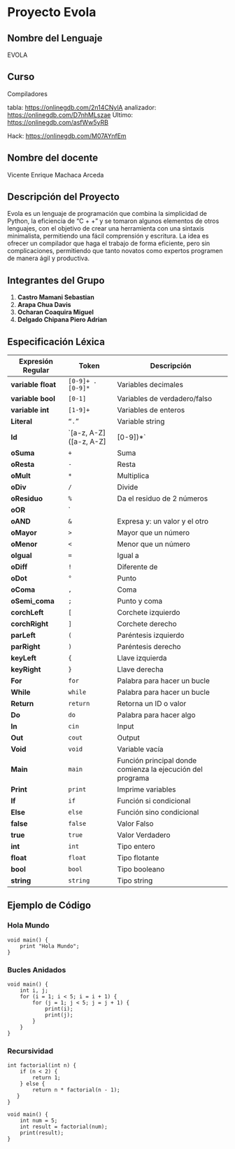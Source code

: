 # **Proyecto Evola**

##  **Nombre del Lenguaje**
EVOLA

## **Curso**
Compiladores

tabla: https://onlinegdb.com/2n14CNylA
analizador: https://onlinegdb.com/D7nhMLszae
Ultimo: https://onlinegdb.com/asfWw5yRB

Hack: https://onlinegdb.com/M07AYnfEm

## **Nombre del docente**
Vicente Enrique Machaca Arceda

## **Descripción del Proyecto**
Evola es un lenguaje de programación que combina la simplicidad de Python, la eficiencia de “C + +” y se tomaron algunos elementos de otros lenguajes, con el objetivo de crear una herramienta con una sintaxis minimalista, permitiendo una fácil comprensión y escritura. La idea es ofrecer un compilador que haga el trabajo de forma eficiente, pero sin complicaciones, permitiendo que tanto novatos como expertos programen de manera ágil y productiva. 

## **Integrantes del Grupo**

1. **Castro Mamani Sebastian** 
2. **Arapa Chua Davis** 
3. **Ocharan Coaquira Miguel**
4. **Delgado Chipana Piero Adrian**


## **Especificación Léxica**

| **Expresión Regular**         | **Token**                         | **Descripción**                                |
|---------------|--------------------------------------------|--------------------------------------------|
| **variable float** | `[0-9]+ . [0-9]*`                          | Variables decimales                        |
| **variable bool** | `[0-1]`                                    | Variables de verdadero/falso               |
| **variable int**  | `[1-9]+`                                   | Variables de enteros                       |
| **Literal**       | `“.”`                                      | Variable string                            |
| **Id**            | `[a-z, A-Z] ([a-z, A-Z] | [0-9])*`         | Ids que se pueden colocar para darles un valor |
| **oSuma**         | `+`                                        | Suma                                       |
| **oResta**        | `-`                                        | Resta                                      |
| **oMult**         | `*`                                        | Multiplica                                 |
| **oDiv**          | `/`                                        | Divide                                     |
| **oResiduo**      | `%`                                        | Da el residuo de 2 números                 |
| **oOR**           | `||`                                       | Expresa el or: un valor o el otro          |
| **oAND**          | `&`                                        | Expresa y: un valor y el otro              |
| **oMayor**        | `>`                                        | Mayor que un número                        |
| **oMenor**        | `<`                                        | Menor que un número                        |
| **oIgual**        | `=`                                        | Igual a                                    |
| **oDiff**         | `!`                                        | Diferente de                               |
| **oDot**          | `°`                                        | Punto                                      |
| **oComa**         | `,`                                        | Coma                                       |
| **oSemi_coma**    | `;`                                        | Punto y coma                               |
| **corchLeft**     | `[`                                        | Corchete izquierdo                         |
| **corchRight**   | `]`                                        | Corchete derecho                           |
| **parLeft**       | `(`                                        | Paréntesis izquierdo                       |
| **parRight**      | `)`                                        | Paréntesis derecho                         |
| **keyLeft**       | `{`                                        | Llave izquierda                           |
| **keyRight**      | `}`                                        | Llave derecha                              |
| **For**           | `for`                                      | Palabra para hacer un bucle                |
| **While**         | `while`                                    | Palabra para hacer un bucle                |
| **Return**        | `return`                                   | Retorna un ID o valor                      |
| **Do**            | `do`                                       | Palabra para hacer algo                    |
| **In**            | `cin`                                      | Input                                      |
| **Out**           | `cout`                                     | Output                                     |
| **Void**          | `void`                                     | Variable vacía                             |
| **Main**          | `main`                                     | Función principal donde comienza la ejecución del programa |
| **Print**         | `print`                                    | Imprime variables                          |
| **If**            | `if`                                       | Función si condicional                     |
| **Else**          | `else`                                     | Función sino condicional                   |
| **false**         | `false`                                    | Valor Falso                                |
| **true**          | `true`                                     | Valor Verdadero                            |
| **int**           | `int`                                      | Tipo entero                                |
| **float**         | `float`                                    | Tipo flotante                              |
| **bool**          | `bool`                                     | Tipo booleano                              |
| **string**        | `string`                                   | Tipo string                                |

## **Ejemplo de Código**

### **Hola Mundo**

```
void main() {
    print "Hola Mundo";
}
```

### **Bucles Anidados**

```
void main() {
    int i, j;
    for (i = 1; i < 5; i = i + 1) {
        for (j = 1; j < 5; j = j + 1) {
            print(i);
            print(j);
        }
    }
}
```



### **Recursividad**

```
int factorial(int n) {
    if (n < 2) {
        return 1;
    } else {
        return n * factorial(n - 1);
   }
}

void main() {
    int num = 5;
    int result = factorial(num);
    print(result);
}

```
